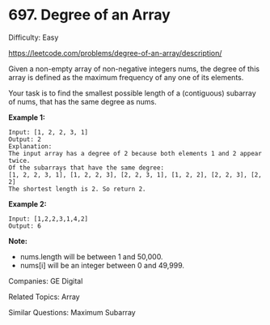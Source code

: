 # 697. Degree of an Array

Difficulty: Easy

https://leetcode.com/problems/degree-of-an-array/description/

Given a non-empty array of non-negative integers nums, the degree of this array is defined as the maximum frequency of any one of its elements.

Your task is to find the smallest possible length of a (contiguous) subarray of nums, that has the same degree as nums.

**Example 1:**
```
Input: [1, 2, 2, 3, 1]
Output: 2
Explanation: 
The input array has a degree of 2 because both elements 1 and 2 appear twice.
Of the subarrays that have the same degree:
[1, 2, 2, 3, 1], [1, 2, 2, 3], [2, 2, 3, 1], [1, 2, 2], [2, 2, 3], [2, 2]
The shortest length is 2. So return 2.
```
**Example 2:**
```
Input: [1,2,2,3,1,4,2]
Output: 6
```
**Note:**

* nums.length will be between 1 and 50,000.
* nums[i] will be an integer between 0 and 49,999.

Companies: GE Digital

Related Topics: Array

Similar Questions: Maximum Subarray
